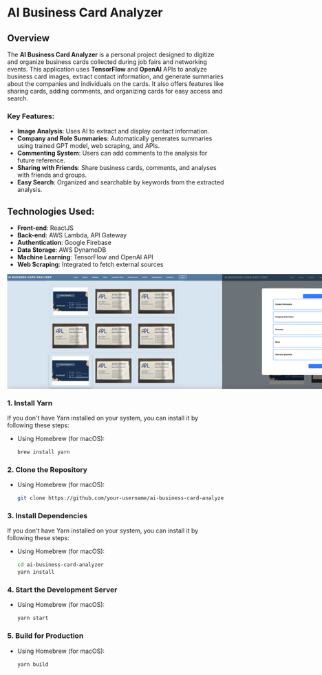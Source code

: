 # AI Business Card Analyzer

## Overview

The **AI Business Card Analyzer** is a personal project designed to digitize and organize business cards collected during job fairs and networking events. This application uses **TensorFlow** and **OpenAI** APIs to analyze business card images, extract contact information, and generate summaries about the companies and individuals on the cards. It also offers features like sharing cards, adding comments, and organizing cards for easy access and search.

### Key Features:
- **Image Analysis**: Uses AI to extract and display contact information.
- **Company and Role Summaries**: Automatically generates summaries using trained GPT model, web scraping, and APIs.
- **Commenting System**: Users can add comments to the analysis for future reference.
- **Sharing with Friends**: Share business cards, comments, and analyses with friends and groups.
- **Easy Search**: Organized and searchable by keywords from the extracted analysis.

## Technologies Used:
- **Front-end**: ReactJS
- **Back-end**: AWS Lambda, API Gateway
- **Authentication**: Google Firebase
- **Data Storage**: AWS DynamoDB
- **Machine Learning**: TensorFlow and OpenAI API
- **Web Scraping**: Integrated to fetch external sources

<div style="display: flex;">
  <img src="./Photos/E168662B-1566-42BE-B43F-E53B350DDE74.png" alt="Alt Text" width="500"/>
  <img src="./Photos/97CAE22D-4BD9-43F8-8BDC-1BD0F7B28B09.png" alt="Alt Text" width="500"/>
  <img src="./Photos/02FE6090-09D2-4D1B-BB79-143AA775D3FE.png" alt="Alt Text" width="500"/>
  <img src="./Photos/9629082F-5F1E-4C40-8413-E7D08B362F38.png" alt="Alt Text" width="500"/>
</div>






### 1. Install Yarn

If you don't have Yarn installed on your system, you can install it by following these steps:

- Using Homebrew (for macOS):
  ```bash
  brew install yarn
### 2. Clone the Repository



- Using Homebrew (for macOS):
  ```bash
  git clone https://github.com/your-username/ai-business-card-analyzer.git

### 3. Install Dependencies

If you don't have Yarn installed on your system, you can install it by following these steps:

- Using Homebrew (for macOS):
  ```bash
  cd ai-business-card-analyzer
  yarn install

### 4. Start the Development Server



- Using Homebrew (for macOS):
  ```bash
  yarn start

### 5. Build for Production



- Using Homebrew (for macOS):
  ```bash
  yarn build
